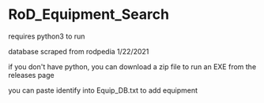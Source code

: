 # RoD_Equipment_Search

requires python3 to run

database scraped from rodpedia 1/22/2021

if you don't have python, you can download a zip file to run an EXE from the releases page

you can paste identify into Equip_DB.txt to add equipment
